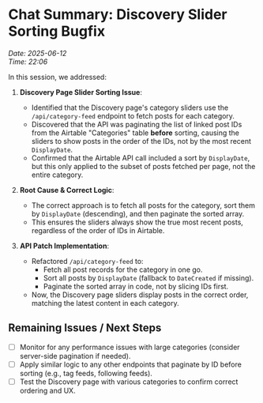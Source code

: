 # Chat Summary: Discovery Slider Sorting Bugfix
*Date: 2025-06-12*  
*Time: 22:06*

In this session, we addressed:

1. **Discovery Page Slider Sorting Issue**:
   - Identified that the Discovery page's category sliders use the `/api/category-feed` endpoint to fetch posts for each category.
   - Discovered that the API was paginating the list of linked post IDs from the Airtable "Categories" table **before** sorting, causing the sliders to show posts in the order of the IDs, not by the most recent `DisplayDate`.
   - Confirmed that the Airtable API call included a sort by `DisplayDate`, but this only applied to the subset of posts fetched per page, not the entire category.

2. **Root Cause & Correct Logic**:
   - The correct approach is to fetch all posts for the category, sort them by `DisplayDate` (descending), and then paginate the sorted array.
   - This ensures the sliders always show the true most recent posts, regardless of the order of IDs in Airtable.

3. **API Patch Implementation**:
   - Refactored `/api/category-feed` to:
     - Fetch all post records for the category in one go.
     - Sort all posts by `DisplayDate` (fallback to `DateCreated` if missing).
     - Paginate the sorted array in code, not by slicing IDs first.
   - Now, the Discovery page sliders display posts in the correct order, matching the latest content in each category.

## Remaining Issues / Next Steps

- [ ] Monitor for any performance issues with large categories (consider server-side pagination if needed).
- [ ] Apply similar logic to any other endpoints that paginate by ID before sorting (e.g., tag feeds, following feeds).
- [ ] Test the Discovery page with various categories to confirm correct ordering and UX. 